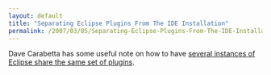 ```yaml
---
layout: default
title: "Separating Eclipse Plugins From The IDE Installation"
permalink: /2007/03/05/Separating-Eclipse-Plugins-From-The-IDE-Installation/
---
```


Dave Carabetta has some useful note on how to have <a href="http://www.cbetta.com/blog/index.cfm/2007/3/3/separating-eclipse-plugins-ide-installation" target="_blank">several instances of Eclipse share the same set of plugins</a>.